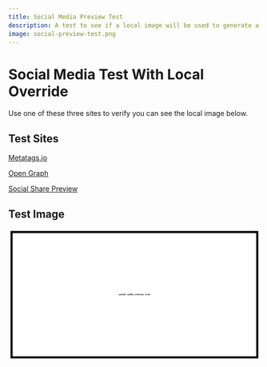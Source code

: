 ```yaml
---
title: Social Media Preview Test
description: A test to see if a local image will be used to generate a social media card.
image: social-preview-test.png
---
```

# Social Media Test With Local Override

Use one of these three sites to verify you can see the
local image below.

## Test Sites

[Metatags.io](https://metatags.io/)

[Open Graph](https://www.opengraph.xyz/)

[Social Share Preview](https://socialsharepreview.com/)
## Test Image

![](./social-preview-test.png)